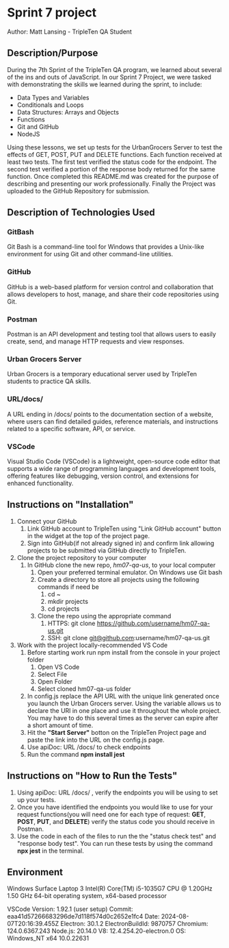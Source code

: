 # **Sprint 7 project**
Author: Matt Lansing - TripleTen QA Student

## Description/Purpose

During the 7th Sprint of the TripleTen QA program, we learned about several of the ins and outs of JavaScript. In our Sprint 7 Project, we were tasked with demonstrating the skills we learned during the sprint, to include:

- Data Types and Variables
- Conditionals and Loops
- Data Structures: Arrays and Objects
- Functions
- Git and GitHub
- NodeJS

Using these lessons, we set up tests for the UrbanGrocers Server to test the effects of GET, POST, PUT and DELETE functions. Each function received at least two tests. The first test verified the status code for the endpoint. The second test verified a portion of the response body returned for the same function. Once completed this README.md was created for the purpose of describing and presenting our work professionally. Finally the Project was uploaded to the GitHub Repository for submission.

## Description of Technologies Used

### GitBash

Git Bash is a command-line tool for Windows that provides a Unix-like environment for using Git and other command-line utilities.

### GitHub

GitHub is a web-based platform for version control and collaboration that allows developers to host, manage, and share their code repositories using Git.

### Postman

Postman is an API development and testing tool that allows users to easily create, send, and manage HTTP requests and view responses.

### Urban Grocers Server

Urban Grocers is a temporary educational server used by TripleTen students to practice QA skills.

### URL/docs/

A URL ending in /docs/ points to the documentation section of a website, where users can find detailed guides, reference materials, and instructions related to a specific software, API, or service.

### VSCode

Visual Studio Code (VSCode) is a lightweight, open-source code editor that supports a wide range of programming languages and development tools, offering features like debugging, version control, and extensions for enhanced functionality.

## Instructions on "Installation"

1. Connect your GitHub
    1. Link GitHub account to TripleTen using "Link GitHub account" button in the widget at the top of the project page.
    2. Sign into GitHub(if not already signed in) and confirm link allowing projects to be submitted via GitHub directly to TripleTen.
2. Clone the project repository to your computer
    1. In GitHub clone the new repo, *hm07-qa-us*, to your local computer
        1. Open your preferred terminal emulator. On Windows use Git bash
        2. Create a directory to store all projects using the following commands if need be
            1. cd ~
            2. mkdir projects
            3. cd projects
        3. Clone the repo using the appropriate command
            1. HTTPS: git clone https://github.com/username/hm07-qa-us.git
            2. SSH: git clone git@github.com:username/hm07-qa-us.git
3. Work with the project locally-recommended VS Code
    1. Before starting work run npm install from the console in your project folder
        1. Open VS Code
        2. Select File
        3. Open Folder
        4. Select cloned hm07-qa-us folder
    2. In config.js replace the API URL with the unique link generated once you launch the Urban Grocers server. Using the variable allows us to declare the URl in one place and use it throughout the whole project. You may have to do this several times as the server can expire after a short amount of time. 
    3. Hit the **"Start Server"** botton on the TripleTen Project page and paste the link into the URL on the config.js page.
    4. Use apiDoc: URL /docs/ to check endpoints
    5. Run the command **npm install jest**

## Instructions on "How to Run the Tests"

1. Using apiDoc: URL /docs/ , verify the endpoints you will be using to set up your tests. 
2. Once you have identified the endpoints you would like to use for your request functions(you will need one for each type of request: **GET**, **POST**, **PUT**, and **DELETE**) verify the status code you should receive in Postman.
3. Use the code in each of the files to run the the "status check test" and "response body test". You can run these tests by using the command **npx jest** in the terminal. 

## Environment

Windows Surface Laptop 3
Intel(R) Core(TM) i5-1035G7 CPU @ 1.20GHz   1.50 GHz
64-bit operating system, x64-based processor

VSCode
Version: 1.92.1 (user setup)
Commit: eaa41d57266683296de7d118f574d0c2652e1fc4
Date: 2024-08-07T20:16:39.455Z
Electron: 30.1.2
ElectronBuildId: 9870757
Chromium: 124.0.6367.243
Node.js: 20.14.0
V8: 12.4.254.20-electron.0
OS: Windows_NT x64 10.0.22631